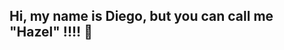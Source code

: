 ## Hi, my name is Diego, but you can call me "Hazel" !!!! 👋

<!--
**hazelovesuuu/hazelovesuuu** is a ✨ _special_ ✨ repository because its `README.md` (this file) appears on your GitHub profile.

Here are some ideas to get you started:

- 🔭 I’m currently working on ... repositories
- 🌱 I’m currently learning ... programing languages.
- 🤔 I’m looking for help with ... my reposytor
- 💬 Ask me about ... ask me anything, don´t be afraid !!!
- 📫 How to reach me: ... by linkedlN :) !!!
- 😄 Pronouns: ... he/him !!!
-->
